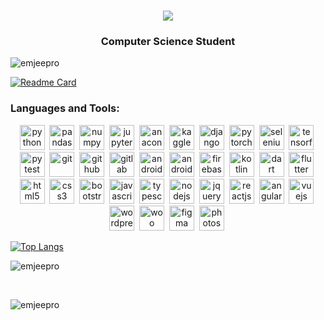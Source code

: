 <h1 align="center"><img src="https://i.ibb.co/wSvNgjr/mg-logo.png"></h1>
<h3 align="center">Computer Science Student</h3>

<p align="left"> <img src="https://komarev.com/ghpvc/?username=emjeepro&label=Profile%20views&color=0e75b6&style=flat" alt="emjeepro" /> </p>

<!---
[![trophy](https://github-profile-trophy.vercel.app/?username=emjeepro&theme=onedark&row=1&column=8&margin-w=3&margin-h=3)](https://github.com/ryo-ma/github-profile-trophy)
--->

[![Readme Card](https://github-readme-stats.vercel.app/api/pin/?username=emjeepro&repo=Statistical-methods-of-data-analysis)](https://github.com/emjeepro/Statistical-methods-of-data-analysis)

<!---
- 🔭 I’m currently working on:
- 🌱 I’m currently learning:
- 👯 I’m looking to collaborate on:
- 📧 Reach out to me:
- 💬 Ask me about:
- 📄 Know about my experience:
- ⚡ Fun fact:
--->

<!---
<h3 align="left">Connect with me:</h3>
<p align="left">
<a href="#" target="blank"><img align="center" src="#" alt="emjeepro" height="30" width="40" /></a>
<a href="#" target="blank"><img align="center" src="#" alt="emjeepro" height="30" width="40" /></a>
</p>
--->

<h3 align="left">Languages and Tools:</h3>
<p align="center">
  <a href="https://en.wikipedia.org/wiki/Python_(programming_language)" target="_blank" rel="noreferrer"> 
    <img src="https://cdn.jsdelivr.net/gh/devicons/devicon/icons/python/python-original.svg" alt="python" width="40" height="40"/></a>&nbsp;

  <a href="https://en.wikipedia.org/wiki/Pandas_(software)" target="_blank" rel="noreferrer"> 
    <img src="https://cdn.jsdelivr.net/gh/devicons/devicon/icons/pandas/pandas-original.svg" alt="pandas" width="40" height="40"/></a>&nbsp;

  <a href="https://en.wikipedia.org/wiki/NumPy" target="_blank" rel="noreferrer"> 
    <img src="https://cdn.jsdelivr.net/gh/devicons/devicon/icons/numpy/numpy-original.svg" alt="numpy" width="40" height="40"/></a>&nbsp;  

  <a href="https://en.wikipedia.org/wiki/Project_Jupyter" target="_blank" rel="noreferrer"> 
    <img src="https://cdn.jsdelivr.net/gh/devicons/devicon/icons/jupyter/jupyter-original-wordmark.svg" alt="jupyter" width="40" height="40"/></a>&nbsp;

  <a href="https://en.wikipedia.org/wiki/Anaconda_(Python_distribution)" target="_blank" rel="noreferrer"> 
    <img src="https://cdn.jsdelivr.net/gh/devicons/devicon/icons/anaconda/anaconda-original.svg" alt="anaconda" width="40" height="40"/></a>&nbsp;
  
  <a href="https://en.wikipedia.org/wiki/Kaggle" target="_blank" rel="noreferrer"> 
    <img src="https://cdn.jsdelivr.net/gh/devicons/devicon/icons/kaggle/kaggle-original.svg" alt="kaggle" width="40" height="40"/></a>&nbsp;
  
  <a href="https://en.wikipedia.org/wiki/Django_(web_framework)" target="_blank" rel="noreferrer"> 
    <img src="https://cdn.jsdelivr.net/gh/devicons/devicon/icons/django/django-plain.svg" alt="django" width="40" height="40"/></a>&nbsp;
  
  <a href="https://en.wikipedia.org/wiki/PyTorch" target="_blank" rel="noreferrer"> 
    <img src="https://cdn.jsdelivr.net/gh/devicons/devicon/icons/pytorch/pytorch-original.svg" alt="pytorch" width="40" height="40"/></a>&nbsp;
  
  <a href="https://en.wikipedia.org/wiki/Selenium_(software)" target="_blank" rel="noreferrer"> 
    <img src="https://cdn.jsdelivr.net/gh/devicons/devicon/icons/selenium/selenium-original.svg" alt="selenium" width="40" height="40"/></a>&nbsp;
  
  <a href="https://en.wikipedia.org/wiki/TensorFlow" target="_blank" rel="noreferrer"> 
    <img src="https://cdn.jsdelivr.net/gh/devicons/devicon/icons/tensorflow/tensorflow-original.svg" alt="tensorflow" width="40" height="40"/></a>&nbsp;
  
  <a href="https://en.wikipedia.org/wiki/Pytest" target="_blank" rel="noreferrer"> 
    <img src="https://cdn.jsdelivr.net/gh/devicons/devicon/icons/pytest/pytest-original.svg" alt="pytest" width="40" height="40"/></a>&nbsp;
  
  <a href="https://en.wikipedia.org/wiki/Git" target="_blank" rel="noreferrer"> 
    <img src="https://cdn.jsdelivr.net/gh/devicons/devicon/icons/git/git-original.svg" alt="git" width="40" height="40"/></a>&nbsp;
  
  <a href="https://en.wikipedia.org/wiki/GitHub" target="_blank" rel="noreferrer"> 
    <img src="https://cdn.jsdelivr.net/gh/devicons/devicon/icons/github/github-original.svg" alt="github" width="40" height="40"/></a>&nbsp;
  
  <a href="https://en.wikipedia.org/wiki/GitLab" target="_blank" rel="noreferrer"> 
    <img src="https://cdn.jsdelivr.net/gh/devicons/devicon/icons/gitlab/gitlab-original-wordmark.svg" alt="gitlab" width="40" height="40"/></a>&nbsp;
  
  <a href="https://en.wikipedia.org/wiki/Android_(operating_system)" target="_blank" rel="noreferrer"> 
    <img src="https://cdn.jsdelivr.net/gh/devicons/devicon/icons/android/android-original-wordmark.svg" alt="android" width="40" height="40"/></a>&nbsp;
  
  <a href="https://en.wikipedia.org/wiki/Android_Studio" target="_blank" rel="noreferrer"> 
    <img src="https://cdn.jsdelivr.net/gh/devicons/devicon/icons/androidstudio/androidstudio-original.svg" alt="androidstudio" width="40" height="40"/></a>&nbsp;
  
  <a href="https://en.wikipedia.org/wiki/Firebase" target="_blank" rel="noreferrer"> 
    <img src="https://cdn.jsdelivr.net/gh/devicons/devicon/icons/firebase/firebase-plain.svg" alt="firebase" width="40" height="40"/></a>&nbsp;
  
  <a href="https://en.wikipedia.org/wiki/Kotlin_(programming_language)" target="_blank" rel="noreferrer"> 
    <img src="https://cdn.jsdelivr.net/gh/devicons/devicon/icons/kotlin/kotlin-original.svg" alt="kotlin" width="40" height="40"/></a>&nbsp;
  
  <a href="https://en.wikipedia.org/wiki/Dart_(programming_language)" target="_blank" rel="noreferrer"> 
    <img src="https://cdn.jsdelivr.net/gh/devicons/devicon/icons/dart/dart-original.svg" alt="dart" width="40" height="40"/></a>&nbsp;
  
  <a href="https://en.wikipedia.org/wiki/Flutter_(software)" target="_blank" rel="noreferrer"> 
    <img src="https://cdn.jsdelivr.net/gh/devicons/devicon/icons/flutter/flutter-original.svg" alt="flutter" width="40" height="40"/></a>&nbsp;
  
  <a href="https://en.wikipedia.org/wiki/HTML" target="_blank" rel="noreferrer">
    <img src="https://cdn.jsdelivr.net/gh/devicons/devicon/icons/html5/html5-original-wordmark.svg" alt="html5" width="40" height="40"/></a>&nbsp;
  
  <a href="https://en.wikipedia.org/wiki/CSS" target="_blank" rel="noreferrer"> 
    <img src="https://cdn.jsdelivr.net/gh/devicons/devicon/icons/css3/css3-original-wordmark.svg" alt="css3" width="40" height="40"/></a>&nbsp;
  
  <a href="https://en.wikipedia.org/wiki/Bootstrap_(front-end_framework)" target="_blank" rel="noreferrer"> 
    <img src="https://cdn.jsdelivr.net/gh/devicons/devicon/icons/bootstrap/bootstrap-original-wordmark.svg" alt="bootstrap" width="40" height="40"/></a>&nbsp;
  
  <a href="https://en.wikipedia.org/wiki/JavaScript" target="_blank" rel="noreferrer">
    <img src="https://cdn.jsdelivr.net/gh/devicons/devicon/icons/javascript/javascript-original.svg" alt="javascript" width="40" height="40"/></a>&nbsp;
  
  <a href="https://en.wikipedia.org/wiki/TypeScript" target="_blank" rel="noreferrer">
    <img src="https://cdn.jsdelivr.net/gh/devicons/devicon/icons/typescript/typescript-original.svg" alt="typescript" width="40" height="40"/></a>&nbsp;
  
  <a href="https://en.wikipedia.org/wiki/Node.js" target="_blank" rel="noreferrer">
    <img src="https://cdn.jsdelivr.net/gh/devicons/devicon/icons/nodejs/nodejs-original.svg" alt="nodejs" width="40" height="40"/></a>&nbsp;
  
  <a href="https://en.wikipedia.org/wiki/JQuery" target="_blank" rel="noreferrer">
    <img src="https://cdn.jsdelivr.net/gh/devicons/devicon/icons/jquery/jquery-original-wordmark.svg" alt="jquery" width="40" height="40"/></a>&nbsp;
  
  <a href="https://en.wikipedia.org/wiki/React_(JavaScript_library)" target="_blank" rel="noreferrer"> 
    <img src="https://cdn.jsdelivr.net/gh/devicons/devicon/icons/react/react-original.svg" alt="reactjs" width="40" height="40"/></a>&nbsp;
  
  <a href="https://en.wikipedia.org/wiki/AngularJS" target="_blank" rel="noreferrer">
    <img src="https://cdn.jsdelivr.net/gh/devicons/devicon/icons/angularjs/angularjs-original.svg" alt="angularjs" width="40" height="40"/></a>&nbsp;
  
  <a href="https://en.wikipedia.org/wiki/Vue.js" target="_blank" rel="noreferrer">
    <img src="https://cdn.jsdelivr.net/gh/devicons/devicon/icons/vuejs/vuejs-original-wordmark.svg" alt="vuejs" width="40" height="40"/></a>&nbsp;
  
  <a href="https://en.wikipedia.org/wiki/WordPress" target="_blank" rel="noreferrer"> 
    <img src="https://cdn.jsdelivr.net/gh/devicons/devicon/icons/wordpress/wordpress-original.svg" alt="wordpress" width="40" height="40"/></a>&nbsp;
  
  <a href="https://en.wikipedia.org/wiki/WooCommerce" target="_blank" rel="noreferrer"> 
    <img src="https://cdn.jsdelivr.net/gh/devicons/devicon/icons/woocommerce/woocommerce-original-wordmark.svg" alt="woo" width="40" height="40"/></a>&nbsp;
  
  <a href="https://en.wikipedia.org/wiki/Figma_(software)" target="_blank" rel="noreferrer"> 
    <img src="https://cdn.jsdelivr.net/gh/devicons/devicon/icons/figma/figma-original.svg" alt="figma" width="40" height="40"/></a>&nbsp;
  
  <a href="https://en.wikipedia.org/wiki/Adobe_Photoshop" target="_blank" rel="noreferrer"> 
    <img src="https://cdn.jsdelivr.net/gh/devicons/devicon/icons/photoshop/photoshop-plain.svg" alt="photoshop" width="40" height="40"/></a>&nbsp;
</p>

<!---
  icons from: https://devicon.dev/
--->

[![Top Langs](https://github-readme-stats.vercel.app/api/top-langs/?username=emjeepro&layout=compact)](https://github.com/emjeepro/github-readme-stats)

<p align="center">&nbsp;<img align="left" src="https://github-readme-stats.vercel.app/api?username=emjeepro&show_icons=true&hide=contribs,prs&locale=en" alt="emjeepro" /></p>
<br>
<p align="center"><img align="left" src="https://github-readme-streak-stats.herokuapp.com/?user=emjeepro&" alt="emjeepro" /></p>

<!---
emjeepro/emjeepro is a ✨ special ✨ repository because its `README.md` (this file) appears on your GitHub profile.
You can click the Preview link to take a look at your changes.
--->
